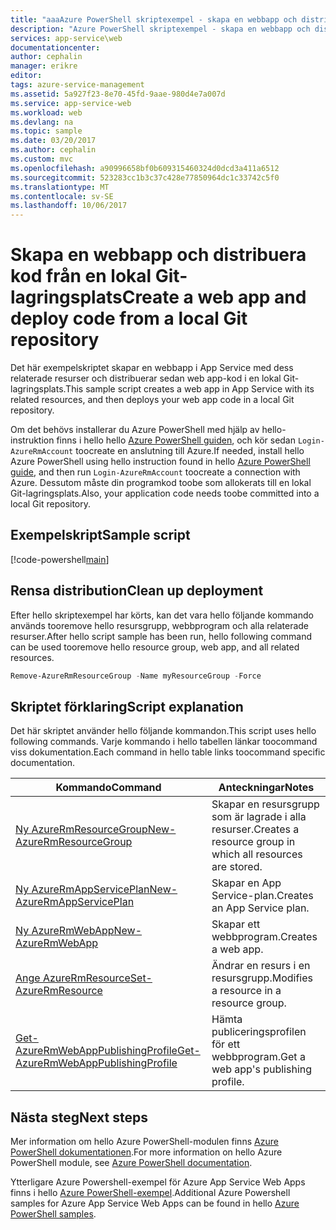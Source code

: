 ```yaml
---
title: "aaaAzure PowerShell skriptexempel - skapa en webbapp och distribuera kod från en lokal Git-lagringsplats | Microsoft Docs"
description: "Azure PowerShell skriptexempel - skapa en webbapp och distribuera kod från en lokal Git-lagringsplats"
services: app-service\web
documentationcenter: 
author: cephalin
manager: erikre
editor: 
tags: azure-service-management
ms.assetid: 5a927f23-8e70-45fd-9aae-980d4e7a007d
ms.service: app-service-web
ms.workload: web
ms.devlang: na
ms.topic: sample
ms.date: 03/20/2017
ms.author: cephalin
ms.custom: mvc
ms.openlocfilehash: a90996658bf0b609315460324d0dcd3a411a6512
ms.sourcegitcommit: 523283cc1b3c37c428e77850964dc1c33742c5f0
ms.translationtype: MT
ms.contentlocale: sv-SE
ms.lasthandoff: 10/06/2017
---
```

# <a name="create-a-web-app-and-deploy-code-from-a-local-git-repository"></a><span data-ttu-id="c1eed-103">Skapa en webbapp och distribuera kod från en lokal Git-lagringsplats</span><span class="sxs-lookup"><span data-stu-id="c1eed-103">Create a web app and deploy code from a local Git repository</span></span>

<span data-ttu-id="c1eed-104">Det här exempelskriptet skapar en webbapp i App Service med dess relaterade resurser och distribuerar sedan web app-kod i en lokal Git-lagringsplats.</span><span class="sxs-lookup"><span data-stu-id="c1eed-104">This sample script creates a web app in App Service with its related resources, and then deploys your web app code in a local Git repository.</span></span>

<span data-ttu-id="c1eed-105">Om det behövs installerar du Azure PowerShell med hjälp av hello-instruktion finns i hello hello [Azure PowerShell guiden](/powershell/azure/overview), och kör sedan `Login-AzureRmAccount` toocreate en anslutning till Azure.</span><span class="sxs-lookup"><span data-stu-id="c1eed-105">If needed, install hello Azure PowerShell using hello instruction found in hello [Azure PowerShell guide](/powershell/azure/overview), and then run `Login-AzureRmAccount` toocreate a connection with Azure.</span></span> <span data-ttu-id="c1eed-106">Dessutom måste din programkod toobe som allokerats till en lokal Git-lagringsplats.</span><span class="sxs-lookup"><span data-stu-id="c1eed-106">Also, your application code needs toobe committed into a local Git repository.</span></span>

## <a name="sample-script"></a><span data-ttu-id="c1eed-107">Exempelskript</span><span class="sxs-lookup"><span data-stu-id="c1eed-107">Sample script</span></span>

[!code-powershell[main](../../../powershell_scripts/app-service/deploy-local-git/deploy-local-git.ps1?highlight=1 "Create a web app and deploy code from a local Git repository")]

## <a name="clean-up-deployment"></a><span data-ttu-id="c1eed-108">Rensa distribution</span><span class="sxs-lookup"><span data-stu-id="c1eed-108">Clean up deployment</span></span> 

<span data-ttu-id="c1eed-109">Efter hello skriptexempel har körts, kan det vara hello följande kommando används tooremove hello resursgrupp, webbprogram och alla relaterade resurser.</span><span class="sxs-lookup"><span data-stu-id="c1eed-109">After hello script sample has been run, hello following command can be used tooremove hello resource group, web app, and all related resources.</span></span>

```powershell
Remove-AzureRmResourceGroup -Name myResourceGroup -Force
```

## <a name="script-explanation"></a><span data-ttu-id="c1eed-110">Skriptet förklaring</span><span class="sxs-lookup"><span data-stu-id="c1eed-110">Script explanation</span></span>

<span data-ttu-id="c1eed-111">Det här skriptet använder hello följande kommandon.</span><span class="sxs-lookup"><span data-stu-id="c1eed-111">This script uses hello following commands.</span></span> <span data-ttu-id="c1eed-112">Varje kommando i hello tabellen länkar toocommand viss dokumentation.</span><span class="sxs-lookup"><span data-stu-id="c1eed-112">Each command in hello table links toocommand specific documentation.</span></span>

| <span data-ttu-id="c1eed-113">Kommando</span><span class="sxs-lookup"><span data-stu-id="c1eed-113">Command</span></span> | <span data-ttu-id="c1eed-114">Anteckningar</span><span class="sxs-lookup"><span data-stu-id="c1eed-114">Notes</span></span> |
|---|---|
| [<span data-ttu-id="c1eed-115">Ny AzureRmResourceGroup</span><span class="sxs-lookup"><span data-stu-id="c1eed-115">New-AzureRmResourceGroup</span></span>](/powershell/module/azurerm.resources/new-azurermresourcegroup) | <span data-ttu-id="c1eed-116">Skapar en resursgrupp som är lagrade i alla resurser.</span><span class="sxs-lookup"><span data-stu-id="c1eed-116">Creates a resource group in which all resources are stored.</span></span> |
| [<span data-ttu-id="c1eed-117">Ny AzureRmAppServicePlan</span><span class="sxs-lookup"><span data-stu-id="c1eed-117">New-AzureRmAppServicePlan</span></span>](/powershell/module/azurerm.websites/new-azurermappserviceplan) | <span data-ttu-id="c1eed-118">Skapar en App Service-plan.</span><span class="sxs-lookup"><span data-stu-id="c1eed-118">Creates an App Service plan.</span></span> |
| [<span data-ttu-id="c1eed-119">Ny AzureRmWebApp</span><span class="sxs-lookup"><span data-stu-id="c1eed-119">New-AzureRmWebApp</span></span>](/powershell/module/azurerm.websites/new-azurermwebapp) | <span data-ttu-id="c1eed-120">Skapar ett webbprogram.</span><span class="sxs-lookup"><span data-stu-id="c1eed-120">Creates a web app.</span></span> |
| [<span data-ttu-id="c1eed-121">Ange AzureRmResource</span><span class="sxs-lookup"><span data-stu-id="c1eed-121">Set-AzureRmResource</span></span>](/powershell/module/azurerm.resources/set-azurermresource) | <span data-ttu-id="c1eed-122">Ändrar en resurs i en resursgrupp.</span><span class="sxs-lookup"><span data-stu-id="c1eed-122">Modifies a resource in a resource group.</span></span> |
| [<span data-ttu-id="c1eed-123">Get-AzureRmWebAppPublishingProfile</span><span class="sxs-lookup"><span data-stu-id="c1eed-123">Get-AzureRmWebAppPublishingProfile</span></span>](/powershell/module/azurerm.websites/get-azurermwebapppublishingprofile) | <span data-ttu-id="c1eed-124">Hämta publiceringsprofilen för ett webbprogram.</span><span class="sxs-lookup"><span data-stu-id="c1eed-124">Get a web app's publishing profile.</span></span> |

## <a name="next-steps"></a><span data-ttu-id="c1eed-125">Nästa steg</span><span class="sxs-lookup"><span data-stu-id="c1eed-125">Next steps</span></span>

<span data-ttu-id="c1eed-126">Mer information om hello Azure PowerShell-modulen finns [Azure PowerShell dokumentationen](/powershell/azure/overview).</span><span class="sxs-lookup"><span data-stu-id="c1eed-126">For more information on hello Azure PowerShell module, see [Azure PowerShell documentation](/powershell/azure/overview).</span></span>

<span data-ttu-id="c1eed-127">Ytterligare Azure Powershell-exempel för Azure App Service Web Apps finns i hello [Azure PowerShell-exempel](../app-service-powershell-samples.md).</span><span class="sxs-lookup"><span data-stu-id="c1eed-127">Additional Azure Powershell samples for Azure App Service Web Apps can be found in hello [Azure PowerShell samples](../app-service-powershell-samples.md).</span></span>
